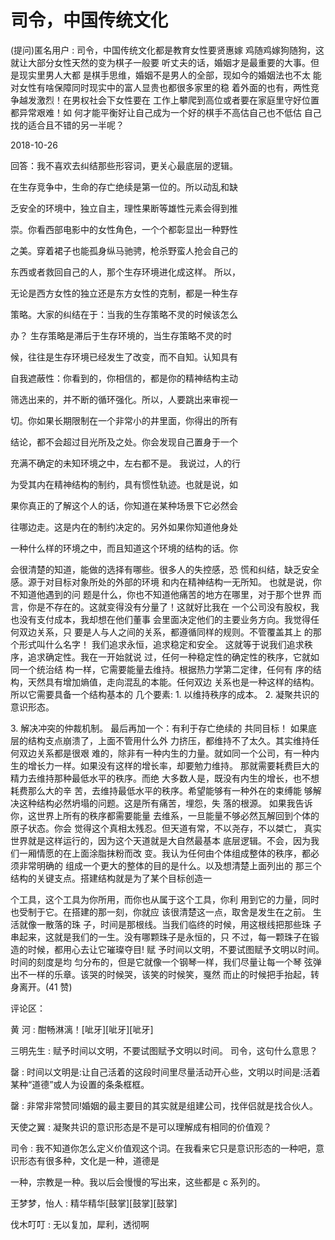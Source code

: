 # 司令，中国传统文化

(提问)匿名用户 : 司令，中国传统文化都是教育女性要贤惠嫁 鸡随鸡嫁狗随狗，这就让大部分女性天然的变为棋子一般要 听丈夫的话，婚姻才是最重要的大事。但是现实里男人大都 是棋手思维，婚姻不是男人的全部，现如今的婚姻法也不太 能对女性有啥保障同时现实中的富人显贵也都很多家里的稳 着外面的也有，两性竞争越发激烈！在男权社会下女性要在 工作上攀爬到高位或者要在家庭里守好位置都异常艰难！如 何才能平衡好让自己成为一个好的棋手不高估自己也不低估 自己找的适合且不错的另一半呢？

2018-10-26

回答：我不喜欢去纠结那些形容词，更关心最底层的逻辑。

在生存竞争中，生命的存亡绝续是第一位的。所以动乱和缺

乏安全的环境中，独立自主，理性果断等雄性元素会得到推

崇。你看西部电影中的女性角色，一个个都彰显出一种野性

之美。穿着裙子也能孤身纵马驰骋，枪杀野蛮人抢会自己的

东西或者救回自己的人，那个生存环境进化成这样。 所以，

无论是西方女性的独立还是东方女性的克制，都是一种生存

策略。大家的纠结在于：当我的生存策略不灵的时候该怎么

办？ 生存策略是滞后于生存环境的，当生存策略不灵的时

候，往往是生存环境已经发生了改变，而不自知。认知具有

自我遮蔽性：你看到的，你相信的，都是你的精神结构主动

筛选出来的，并不断的循环强化。所以，人要跳出来审视一

切。你如果长期限制在一个非常小的井里面，你得出的所有

结论，都不会超过目光所及之处。你会发现自己置身于一个

充满不确定的未知环境之中，左右都不是。 我说过，人的行

为受其内在精神结构的制约，具有惯性轨迹。也就是说，如

果你真正的了解这个人的话，你知道在某种场景下它必然会

往哪边走。这是内在的制约决定的。另外如果你知道他身处

一种什么样的环境之中，而且知道这个环境的结构的话。你

会很清楚的知道，能做的选择有哪些。很多人的失控感，恐 慌和纠结，缺乏安全感。源于对目标对象所处的外部的环境 和内在精神结构一无所知。 也就是说，你不知道他遇到的问 题是什么，你也不知道他痛苦的地方在哪里，对于那个世界 而言，你是不存在的。这就变得没有分量了！这就好比我在 一个公司没有股权，我也没有支付成本，我却想在他们董事 会里面决定他们的主要业务方向。我觉得任何双边关系，只 要是人与人之间的关系，都遵循同样的规则。不管覆盖其上 的那个形式叫什么名字！ 我们追求永恒，追求稳定和安全。 这就等于说我们追求秩序，追求确定性。我在一开始就说 过，任何一种稳定性的确定性的秩序，它就如同一个统治结 构一样，它需要能量去维持。根据热力学第二定律，任何有 序的结构，天然具有增加熵值，走向混乱的本能。任何双边 关系也是一种这样的结构。所以它需要具备一个结构基本的 几个要素: 1\. 以维持秩序的成本。 2\. 凝聚共识的意识形态。

3\. 解决冲突的仲裁机制。 最后再加一个：有利于存亡绝续的 共同目标！ 如果底层的结构支点崩溃了，上面不管用什么外 力挤压，都维持不了太久。其实维持任何双边关系都是很艰 难的，除非有一种内生的力量。就如同一个公司，有一种内 生的增长力一样。如果没有这样的增长率，却要勉力维持。 那就需要耗费巨大的精力去维持那种最低水平的秩序。而绝 大多数人是，既没有内生的增长，也不想耗费那么大的辛 苦，去维持最低水平的秩序。希望能够有一种外在的束缚能 够解决这种结构必然坍塌的问题。这是所有痛苦，埋怨，失 落的根源。 如果我告诉你，这世界上所有的秩序都需要能量 去维系，一旦能量不够必然瓦解回到个体的原子状态。你会 觉得这个真相太残忍。但天道有常，不以尧存，不以桀亡， 真实世界就是这样运行的，因为这个天道就是大自然最基本 底层逻辑。不会，因为我们一厢情愿的在上面涂脂抹粉而改 变。我认为任何由个体组成整体的秩序，都必须非常明确的 组成一个更大的整体的目的是什么。以及想清楚上面列出的 那三个结构的关键支点。搭建结构就是为了某个目标创造一

个工具，这个工具为你所用，而你也从属于这个工具，你利 用到它的力量，同时也受制于它。在搭建的那一刻，你就应 该很清楚这一点，取舍是发生在之前。 生活就像一散落的珠 子，时间是那根线。当我们临终的时候，用这根线把那些珠 子串起来，这就是我们的一生。没有哪颗珠子是永恒的，只 不过，每一颗珠子在锻造的时候，都用心去让它璀璨夺目! 赋 予时间以文明，不要试图赋予文明以时间。时间的刻度是均 匀分布的，但是它就像一个钢琴一样，我们尽量让每一个琴 弦弹出不一样的乐章。该哭的时候哭，该笑的时候笑，戛然 而止的时候把手抬起，转身离开。(41 赞)

评论区：

黄 河 : 酣畅淋漓！[呲牙][呲牙][呲牙]

三明先生 : 赋予时间以文明，不要试图赋予文明以时间。 司令，这句什么意思？

罄 : 时间以文明是:让自己活着的这段时间里尽量活动开心些，文明以时间是:活着某种“道德”或人为设置的条条框框。

罄 : 非常非常赞同!婚姻的最主要目的其实就是组建公司，找伴侣就是找合伙人。

天使之翼 : 凝聚共识的意识形态是不是可以理解成有相同的价值观？

司令 : 我不知道你怎么定义价值观这个词。在我看来它只是意识形态的一种吧，意识形态有很多种，文化是一种，道德是

一种，宗教是一种。我以后会慢慢的写出来，这些都是 c 系列的。

王梦梦，怡人 : 精华精华[鼓掌][鼓掌][鼓掌]

伐木叮叮 : 无以复加，犀利，透彻啊